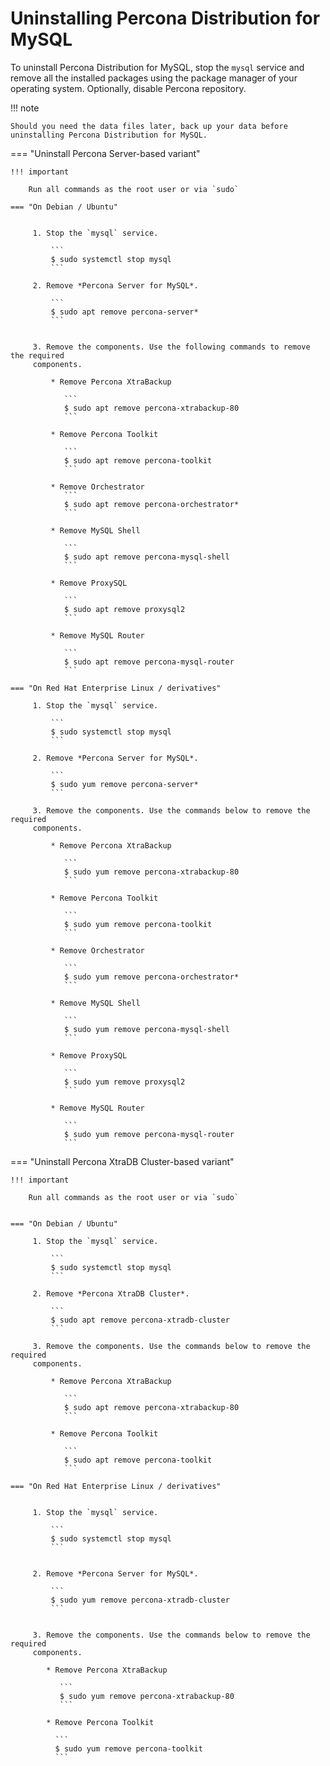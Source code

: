# Uninstalling Percona Distribution for MySQL

To uninstall Percona Distribution for MySQL, stop the `mysql` service and remove all the installed packages using the package manager of your operating system. Optionally, disable Percona repository.

!!! note

    Should you need the data files later, back up your data before uninstalling Percona Distribution for MySQL.

=== "Uninstall Percona Server-based variant" 

    !!! important

        Run all commands as the root user or via `sudo`

    === "On Debian / Ubuntu"


         1. Stop the `mysql` service.

             ```
             $ sudo systemctl stop mysql
             ```

         2. Remove *Percona Server for MySQL*.

             ```
             $ sudo apt remove percona-server*
             ```


         3. Remove the components. Use the following commands to remove the required
         components.

             * Remove Percona XtraBackup
                
                ```
                $ sudo apt remove percona-xtrabackup-80
                ```

             * Remove Percona Toolkit

                ```
                $ sudo apt remove percona-toolkit
                ```

             * Remove Orchestrator
                ```
                $ sudo apt remove percona-orchestrator*
                ```

             * Remove MySQL Shell

                ```
                $ sudo apt remove percona-mysql-shell
                ```

             * Remove ProxySQL

                ```
                $ sudo apt remove proxysql2
                ```

             * Remove MySQL Router

                ```
                $ sudo apt remove percona-mysql-router
                ```

    === "On Red Hat Enterprise Linux / derivatives"

         1. Stop the `mysql` service.

             ```
             $ sudo systemctl stop mysql
             ```

         2. Remove *Percona Server for MySQL*.

             ```
             $ sudo yum remove percona-server*
             ```

         3. Remove the components. Use the commands below to remove the required
         components.

             * Remove Percona XtraBackup
               
                ```
                $ sudo yum remove percona-xtrabackup-80
                ```

             * Remove Percona Toolkit

                ```
                $ sudo yum remove percona-toolkit
                ```

             * Remove Orchestrator

                ```
                $ sudo yum remove percona-orchestrator*
                ```

             * Remove MySQL Shell

                ```
                $ sudo yum remove percona-mysql-shell
                ```

             * Remove ProxySQL

                ```
                $ sudo yum remove proxysql2
                ```

             * Remove MySQL Router

                ```
                $ sudo yum remove percona-mysql-router
                ```

=== "Uninstall Percona XtraDB Cluster-based variant"

    !!! important

        Run all commands as the root user or via `sudo`


    === "On Debian / Ubuntu"

         1. Stop the `mysql` service.

             ```
             $ sudo systemctl stop mysql
             ```

         2. Remove *Percona XtraDB Cluster*.

             ```
             $ sudo apt remove percona-xtradb-cluster
             ```

         3. Remove the components. Use the commands below to remove the required
         components.

             * Remove Percona XtraBackup

                ```
                $ sudo apt remove percona-xtrabackup-80
                ```

             * Remove Percona Toolkit

                ```
                $ sudo apt remove percona-toolkit
                ```

    === "On Red Hat Enterprise Linux / derivatives"


         1. Stop the `mysql` service.

             ```
             $ sudo systemctl stop mysql
             ```


         2. Remove *Percona Server for MySQL*.

             ```
             $ sudo yum remove percona-xtradb-cluster
             ```


         3. Remove the components. Use the commands below to remove the required
         components.

            * Remove Percona XtraBackup

               ```
               $ sudo yum remove percona-xtrabackup-80
               ```

            * Remove Percona Toolkit

              ```
              $ sudo yum remove percona-toolkit
              ```

